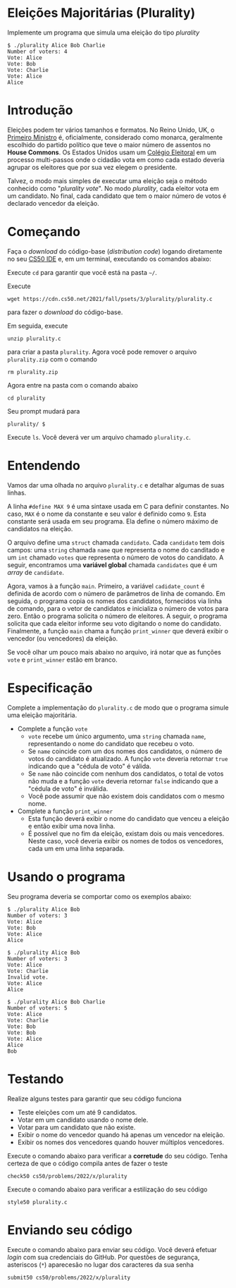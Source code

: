 # Eleições Majoritárias (Plurality)

Implemente um programa que simula uma eleição do tipo _plurality_

```
$ ./plurality Alice Bob Charlie
Number of voters: 4
Vote: Alice
Vote: Bob
Vote: Charlie
Vote: Alice
Alice
```

# Introdução
Eleições podem ter vários tamanhos e formatos. No Reino Unido, UK, o [Primeiro
Ministro](https://www.parliament.uk/education/about-your-parliament/general-elections/) é, oficialmente, considerado como monarca, geralmente escolhido do partido político que teve o maior número de assentos no **House Commons**. Os Estados Unidos usam um [Colégio Eleitoral](https://www.archives.gov/federal-register/electoral-college/about.html) em um processo multi-passos onde o cidadão vota em como cada estado deveria agrupar os eleitores que por sua vez elegem o presidente.

Talvez, o modo mais simples de executar uma eleição seja o método conhecido como "_plurality vote_". No modo _plurality_, cada eleitor vota em um candidato. No final, cada candidato que tem o maior número de votos é declarado vencedor da eleição.

# Começando

Faça o _download_ do código-base (_distribution code_) logando diretamente no seu [CS50 IDE](https://code.cs50.io/) e, em um terminal, executando os comandos abaixo:

Execute `cd` para garantir que você está na pasta `~/`.


Execute
```
wget https://cdn.cs50.net/2021/fall/psets/3/plurality/plurality.c
```
para fazer o _download_ do código-base.


Em seguida, execute
```
unzip plurality.c
```
para criar a pasta `plurality`. Agora você pode remover o arquivo `plurality.zip` com o comando
```
rm plurality.zip
```


Agora entre na pasta com o comando abaixo
```
cd plurality
```

Seu prompt mudará para 
```
plurality/ $
```


Execute `ls`. Você deverá ver um arquivo chamado `plurality.c`.


# Entendendo
Vamos dar uma olhada no arquivo `plurality.c` e detalhar algumas de suas linhas.

A linha `#define MAX 9` é uma sintaxe usada em C para definir constantes. No caso, `MAX` é o nome da constante e seu valor é definido como `9`. Esta constante será usada em seu programa. Ela define o número máximo de candidatos na eleição.

O arquivo define uma `struct` chamada `candidato`. Cada `candidato` tem dois campos: uma `string` chamada `name` que representa o nome do canditado e um `int` chamado `votes` que representa o número de votos do candidato. A seguir, encontramos uma **variável global** chamada `candidates` que é um _array_ de `candidate`.

Agora, vamos à a função `main`. Primeiro, a variável `cadidate_count` é definida de acordo com o número de parâmetros de linha de comando. Em seguida, o programa copia os nomes dos candidatos, fornecidos via linha de comando, para o vetor de candidatos e inicializa o número de votos para zero. Então o programa solicita o número de eleitores. A seguir, o programa solicita que cada eleitor informe seu voto digitando o nome do candidato. Finalmente, a função `main` chama a função `print_winner` que deverá exibir o vencedor (ou vencedores) da eleição.

Se você olhar um pouco mais abaixo no arquivo, irá notar que as funções `vote` e `print_winner` estão em branco.

# Especificação

Complete a implementação do `plurality.c` de modo que o programa simule uma eleição majoritária.
- Complete a função `vote`
  - `vote` recebe um único argumento, uma `string` chamada `name`, representando o nome do candidato que recebeu o voto.
  - Se `name` coincide com um dos nomes dos candidatos, o número de votos do candidato é atualizado. A função `vote` deveria retornar `true` indicando que a "cédula de voto" é válida.
  - Se `name` não coincide com nenhum dos candidatos, o total de votos não muda e a função `vote` deveria retornar `false` indicando que a "cédula de voto" é inválida.
  - Você pode assumir que não existem dois candidatos com o mesmo nome.
- Complete a função `print_winner`
  - Esta função deverá exibir o nome do candidato que venceu a eleição e então exibir uma nova linha.
  - É possível que no fim da eleição, existam dois ou mais vencedores. Neste caso, você deveria exibir os nomes de todos os vencedores, cada um em uma linha separada.

# Usando o programa
Seu programa deveria se comportar como os exemplos abaixo:
```
$ ./plurality Alice Bob
Number of voters: 3
Vote: Alice
Vote: Bob
Vote: Alice
Alice

$ ./plurality Alice Bob
Number of voters: 3
Vote: Alice
Vote: Charlie
Invalid vote.
Vote: Alice
Alice

$ ./plurality Alice Bob Charlie
Number of voters: 5
Vote: Alice
Vote: Charlie
Vote: Bob
Vote: Bob
Vote: Alice
Alice
Bob
```

# Testando
Realize alguns testes para garantir que seu código funciona
- Teste eleições com um até 9 candidatos.
- Votar em um candidato usando o nome dele.
- Votar para um candidato que não existe.
- Exibir o nome do vencedor quando há apenas um vencedor na eleição.
- Exibir os nomes dos vencedores quando houver múltiplos vencedores.

Execute o comando abaixo para verificar a **corretude** do seu código. Tenha certeza de que o código compila antes de fazer o teste

```
check50 cs50/problems/2022/x/plurality
```

Execute o comando abaixo para verificar a estilização do seu código
```
style50 plurality.c
```

# Enviando seu código
Execute o comando abaixo para enviar seu código. Você deverá efetuar _login_ com sua credenciais do GitHub. Por questões de segurança, asteriscos (`*`) aparecesão no lugar dos caracteres da sua senha
```
submit50 cs50/problems/2022/x/plurality
```